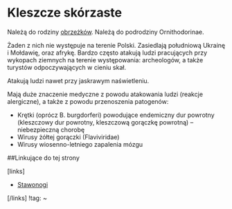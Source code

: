# Kleszcze skórzaste

Należą do rodziny [obrzeżków](./Obrzeżki.md). Należą do podrodziny Ornithodorinae.

Żaden z nich nie występuje na terenie Polski. Zasiedlają południową Ukrainę i Mołdawię, oraz afrykę. Bardzo często atakują ludzi pracujących przy wykopach ziemnych na terenie występowania: archeologów, a także turystów odpoczywających w cieniu skał.

Atakują ludzi nawet przy jaskrawym naświetleniu.

Mają duże znaczenie medyczne z powodu atakowania ludzi (reakcje alergiczne), a także z powodu przenoszenia patogenów:

- Krętki (oprócz B. burgdorferi) powodujące endemiczny dur powrotny (kleszczowy dur powrotny, kleszczową gorączkę powrotną) – niebezpieczną chorobę
- Wirusy żółtej gorączki (Flaviviridae)
- Wirusy wiosenno-letniego zapalenia mózgu



##Linkujące do tej strony

[links]

- [Stawonogi](./Stawonogi.md)


[/links]
!tag:
~

